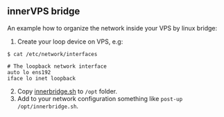 ## innerVPS bridge

An example how to organize the network inside your VPS by linux bridge:

1. Create your loop device on VPS, e.g:

```
$ cat /etc/network/interfaces

# The loopback network interface
auto lo ens192
iface lo inet loopback
```

2. Copy [innerbridge.sh](innerbridge.sh) to `/opt` folder.
3. Add to your network configuration something like `post-up /opt/innerbridge.sh`.
